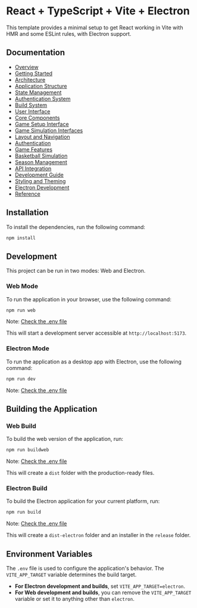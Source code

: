 # React + TypeScript + Vite + Electron

This template provides a minimal setup to get React working in Vite with HMR and some ESLint rules, with Electron support.

## Documentation

- [Overview](./docs/test/metantonio/react-test-ts-nb/1_Overview.md)
- [Getting Started](./docs/test/metantonio/react-test-ts-nb/2_Getting_Started.md)
- [Architecture](./docs/test/metantonio/react-test-ts-nb/3_Architecture.md)
- [Application Structure](./docs/test/metantonio/react-test-ts-nb/4_Application_Structure.md)
- [State Management](./docs/test/metantonio/react-test-ts-nb/5_State_Management.md)
- [Authentication System](./docs/test/metantonio/react-test-ts-nb/6_Authentication_System.md)
- [Build System](./docs/test/metantonio/react-test-ts-nb/7_Build_System.md)
- [User Interface](./docs/test/metantonio/react-test-ts-nb/8_User_Interface.md)
- [Core Components](./docs/test/metantonio/react-test-ts-nb/9_Core_Components.md)
- [Game Setup Interface](./docs/test/metantonio/react-test-ts-nb/10_Game_Setup_Interface.md)
- [Game Simulation Interfaces](./docs/test/metantonio/react-test-ts-nb/11_Game_Simulation_Interfaces.md)
- [Layout and Navigation](./docs/test/metantonio/react-test-ts-nb/12_Layout_and_Navigation.md)
- [Authentication](./docs/test/metantonio/react-test-ts-nb/13_Authentication_UI.md)
- [Game Features](./docs/test/metantonio/react-test-ts-nb/14_Game_Features.md)
- [Basketball Simulation](./docs/test/metantonio/react-test-ts-nb/15_Basketball_Simulation.md)
- [Season Management](./docs/test/metantonio/react-test-ts-nb/16_Season_Management.md)
- [API Integration](./docs/test/metantonio/react-test-ts-nb/17_API_Integration.md)
- [Development Guide](./docs/test/metantonio/react-test-ts-nb/18_Development_Guide.md)
- [Styling and Theming](./docs/test/metantonio/react-test-ts-nb/19_Styling_and_Theming.md)
- [Electron Development](./docs/test/metantonio/react-test-ts-nb/20_Electron_Development.md)
- [Reference](./docs/test/metantonio/react-test-ts-nb/21_Reference.md)

## Installation

To install the dependencies, run the following command:

```bash
npm install
```

## Development

This project can be run in two modes: Web and Electron.

### Web Mode

To run the application in your browser, use the following command:

```bash
npm run web
```

Note: [Check the .env file](#environment-variables)

This will start a development server accessible at `http://localhost:5173`.

### Electron Mode

To run the application as a desktop app with Electron, use the following command:

```bash
npm run dev
```

Note: [Check the .env file](#environment-variables)

## Building the Application

### Web Build

To build the web version of the application, run:

```bash
npm run buildweb
```

Note: [Check the .env file](#environment-variables)

This will create a `dist` folder with the production-ready files.

### Electron Build

To build the Electron application for your current platform, run:

```bash
npm run build
```

Note: [Check the .env file](#environment-variables)

This will create a `dist-electron` folder and an installer in the `release` folder.

## Environment Variables

The `.env` file is used to configure the application's behavior. The `VITE_APP_TARGET` variable determines the build target.

- **For Electron development and builds**, set `VITE_APP_TARGET=electron`.
- **For Web development and builds**, you can remove the `VITE_APP_TARGET` variable or set it to anything other than `electron`.


